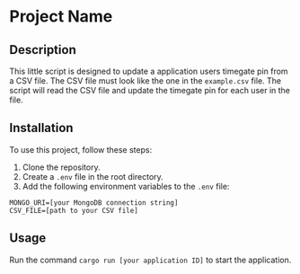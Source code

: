# Project Name

## Description

This little script is designed to update a application users timegate pin from a CSV file. The CSV file must look like the one in the `example.csv` file. The script will read the CSV file and update the timegate pin for each user in the file.

## Installation

To use this project, follow these steps:

1. Clone the repository.
2. Create a `.env` file in the root directory.
3. Add the following environment variables to the `.env` file:

```
MONGO_URI=[your MongoDB connection string]
CSV_FILE=[path to your CSV file]
```

## Usage

 Run the command `cargo run [your application ID]` to start the application.


